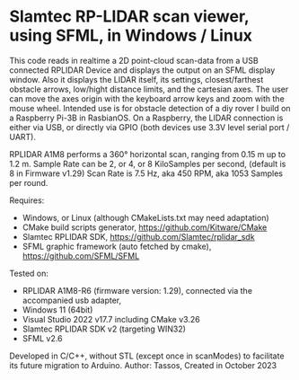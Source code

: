 # Slamtec RP-LIDAR scan viewer, using SFML, in Windows / Linux

This code reads in realtime a 2D point-cloud scan-data from a USB connected RPLIDAR Device and displays the output on an SFML display window.
Also it displays the LIDAR itself, its settings, closest/farthest obstacle arrows, low/hight distance limits, and the cartesian axes.
The user can move the axes origin with the keyboard arrow keys and zoom with the mouse wheel.
Intended use is for obstacle detection of a diy rover I build on a Raspberry Pi-3B in RasbianOS.
On a Raspberry, the LIDAR connection is either via USB, or directly via GPIO (both devices use 3.3V level serial port / UART).

RPLIDAR A1M8 performs a 360° horizontal scan, ranging from 0.15 m up to 1.2 m.
Sample Rate can be 2, or 4, or 8 KiloSamples per second, (default is 8 in Firmware v1.29)
Scan Rate is 7.5 Hz, aka 450 RPM, aka 1053 Samples per round.

Requires: 
* Windows, or Linux (although CMakeLists.txt may need adaptation)
* CMake build scripts generator, https://github.com/Kitware/CMake
* Slamtec RPLIDAR SDK, https://github.com/Slamtec/rplidar_sdk
* SFML graphic framework (auto fetched by cmake), https://github.com/SFML/SFML

Tested on:
* RPLIDAR A1M8-R6 (firmware version: 1.29), connected via the accompanied usb adapter,
* Windows 11 (64bit)
* Visual Studio 2022 v17.7 including CMake v3.26
* Slamtec RPLIDAR SDK v2 (targeting WIN32)
* SFML v2.6

Developed in C/C++, without STL (except once in scanModes) to facilitate its future migration to Arduino.
Author: Tassos, Created in October 2023
